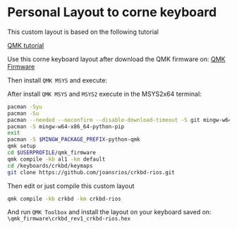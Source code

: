 # Personal Layout to corne keyboard

This custom layout is based on the following tutorial

[QMK tutorial](https://www.youtube.com/watch?v=mz8WG5e--jA&t=428s)

Use this corne keyboard layout after download the QMK firmware on: [QMK Firmware](https://github.com/qmk/qmk_firmware)

Then install `QMK MSYS` and execute:

After install `QMK MSYS` and `MSYS2` execute in the MSYS2x64 terminal:

```bash
pacman -Syu
pacman -Su
pacman --needed --noconfirm --disable-download-timeout -S git mingw-w64-x86_64-toolchain
pacman -S mingw-w64-x86_64-python-pip
exit
pacman -S $MINGW_PACKAGE_PREFIX-python-qmk
qmk setup
cd $USERPROFILE/qmk_firmware
qmk compile -kb al1 -km default
cd /keyboards/crkbd/keymaps
git clone https://github.com/joansrios/crkbd-rios.git
```
Then edit or just compile this custom layout

```bash
qmk compile -kb crkbd -km crkbd-rios
```

And run `QMK Toolbox` and install the layout on your keyboard saved on: `\qmk_firmware\crkbd_rev1_crkbd-rios.hex`
